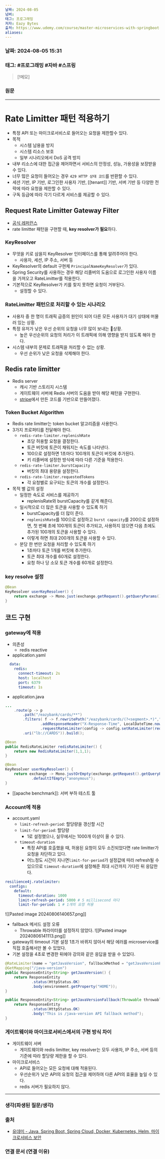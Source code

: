 ```yaml
---
날짜: 2024-08-05
넘버: 
태그: 프로그래밍
저자: Eazy Bytes
출처: https://www.udemy.com/course/master-microservices-with-springboot-docker-kubernetes-korean/
aliases:
---
```

### 날짜:  2024-08-05 15:31

### 태그: #프로그래밍 #자바 #스프링

>[!메모]
>

### 원문
---
# Rate Limitter 패턴 적용하기
- 특정 API 또는 마이크로서비스로 들어오는 요청을 제한할수 있다.
- 목적
	- 시스템 남용을 방지
	- 시스템 리소스 보호
	- 일부 시나리오에서 DoS 공격 방지
- 내부 리소스에 대한 접근을 제어하면서 서비스의 안정성, 성능, 가용성을 보장받을 수 있다.
- 너무 많은 요청이 들어오는 경우 `429 HTTP 상태 코드`를 반환할 수 있다.
- 세션 기반, IP 기반, 로그인한 사용자 기반, [[tenant]] 기반, 서버 기반 등 다양한 전략에 따라 요청을 제한할 수 있다.
- 구독 등급에 따라 각기 다르게 서비스를 제공할 수 있다.
## Request Rate Limitter Gateway Filter
- [공식 레퍼런스](https://docs.spring.io/spring-cloud-gateway/reference/spring-cloud-gateway/gatewayfilter-factories/requestratelimiter-factory.html)
- rate limitter 패턴을 구현할 때, **key resolver가 필요**하다.
### KeyResolver
- 무엇을 키로 삼을지 KeyResolver 인터페이스를 통해 알려주어야 한다.
	- 사용자, 세션, IP 주소, 서버 등
- KeyResolver의 default 구현체 `PrincipalNameKeyResolver`가 있다.
- Spring Security를 사용하는 경우 해당 리졸버의 도움으로 로그인한 사용자 이름을 가져오고 RateLimitter를 적용한다.
- 기본적으로 KeyResolver가 키를 찾지 못하면 요청이 거부된다.
	- 설정할 수 있다.
### RateLimitter 패턴으로 처리할 수 있는 시나리오
- 사용자 중 한 명이 트래픽 급증의 원인이 되어 다른 모든 사용자가 대기 상태에 머물러 있는 상황.
- 특정 유저가 낮은 우선 순위의 요청을 너무 많이 보내는 상황.
	- 높은 우선순위의 요청의 처리가 이 트래픽에 의해 영향을 받지 않도록 해야 한다.
- 시스템 내부의 문제로 트래픽을 처리할 수 없는 상황.
	- 우선 순위가 낮은 요청을 삭제해야 한다.
## Redis rate limitter
- Redis server
	- 캐시 기반 스토리지 시스템
	- 게이트웨이 서버에 Redis 서버의 도움을 받아 해당 패턴을 구현한다.
	- [stripe](https://stripe.com/blog/rate-limiters)에서 만든 코드를 기반으로 만들어졌다.
### Token Bucket Algorithm
- Redis rate limitter는 token bucket 알고리즘을 사용한다.
- 3가지 프로퍼티를 전달해야 한다.
	- `redis-rate-limiter.replenishRate`
		- 초당 허용할 요청을 결정한다.
		- 토큰 버킷에 토큰이 채워지는 속도를 나타낸다.
		- 100으로 설정하면 1초마다 100개의 토큰이 버킷에 추가된다.
		- 키 리졸버에 설정한 방식에 따라 다른 기준을 적용한다.
	- `redis-rate-limiter.burstCapacity`
		- 버킷의 최대 용량을 설정한다.
	- `redis-rate-limiter.requestedTokens`
		- 각 요청별로 요구되는 토큰의 개수를 설정한다.
- 목적 별 값의 설정
	- 일정한 속도로 서비스를 제공하기
		- replenisRate와 burstCapacity를 같게 해준다.
	- 일시적으로 더 많은 토큰을 사용할 수 있도록 하기
		- burstCapacity를 더 많이 준다.
		- `replenishRate`를 100으로 설정하고 `burst capacity`를 200으로 설정하면, 첫 번째 초에 100개의 토큰이 추가되고, 사용하지 않으면 다음 초에도 추가된 100개의 토큰을 사용할 수 있다. 
		- 이렇게 하면 최대 200개의 토큰을 사용할 수 있다.
	- 분당 한 번만 요청을 처리할 수 있도록 하기
		- 1초마다 토큰 1개를 버킷에 추가한다.
		- 토큰 최대 개수를 60개로 설정한다.
		- 요청 하나 당 소모 토큰 개수를 60개로 설정한다.
### key resolve 설정
```java
@Bean
KeyResolver userKeyResolver() {
    return exchange -> Mono.just(exchange.getRequest().getQueryParams().getFirst("user"));
}
```
## 코드 구현
### gateway에 적용
- 의존성
	- redis reactive
- application.yaml
```yaml
  data:
    redis:
      connect-timeout: 2s
      host: localhost
      port: 6379
      timeout: 1s
```
- application.java
```java hl:6,9-12,14-18
...
	.route(p -> p
		.path("/eazybank/cards/**")
		.filters( f -> f.rewritePath("/eazybank/cards/(?<segment>.*)","/${segment}")
				.addResponseHeader("X-Response-Time", LocalDateTime.now().toString())
				.requestRateLimiter(config -> config.setRateLimiter(redisRateLimiter()).setKeyResolver(userKeyResolver())))
		.uri("lb://CARDS")).build();

@Bean
public RedisRateLimiter redisRateLimiter() {
	return new RedisRateLimiter(1,1,1);
}

@Bean
KeyResolver userKeyResolver() {
	return exchange -> Mono.justOrEmpty(exchange.getRequest().getQueryParams().getFirst("user"))
			.defaultIfEmpty("anonymous");
}
```
- [[apache benchmark]]: 서버 부하 테스트 툴

### Account에 적용
- account.yaml
	- `limit-refresh-period`: 할당량을 갱신할 시간
	- `limit-for-period`: 할당량
		- 1로 설정했으나, 실무에서는 1000개 이상이 올 수 있다.
	- `timeout-duration`
		- 특정 API를 호출했을 때, 허용된 요청이 모두 소진되었다면 rate limitter가 요청을 차단하고 있다.
		- 어느정도 시간이 지나면`limit-for-period`가 설정값에 따라 refresh될 수 있으므로 `timeout-duration`에 설정해준 최대 시간까지 기다린 뒤 응답한다.
```yaml
resilience4j.ratelimiter:
  configs:
    default:
      timeout-duration: 1000
      limit-refresh-period: 5000 # 5 millisecond 마다
      limit-for-period: 1 # 1개의 요청 허용 
```
![[Pasted image 20240806140657.png]]
- fallback 메서드 설정 오류
	- Throwable 파라미터를 설정하지 않았다.
![[Pasted image 20240806141113.png]]
- gateway의 timeout 기본 설정 1초가 바뀌지 않아서 해당 에러를 microservice를 직접 호출해서만 볼 수 있었다.
- 기본 설정을 4초로 변경한 뒤에야 강의와 같은 응답을 받을 수 있었다.
```java
@RateLimiter(name = "getJavaVersion", fallbackMethod = "getJavaVersionFallback")
@GetMapping("/java-version")
public ResponseEntity<String> getJavaVersion() {
	return ResponseEntity
			.status(HttpStatus.OK)
			.body(environment.getProperty("HOME"));
}

public ResponseEntity<String> getJavaVersionFallback(Throwable throwable) {
	return ResponseEntity
			.status(HttpStatus.OK)
			.body("This is /java-version API fallback method");
}
```
### 게이트웨이와 마이크로서비스에서의 구현 방식 차이
- 게이트웨이 서버
	- 게이트웨이와 redis limitter, key resolver는 모두 사용자, IP 주소, 서버 등의 기준에 따라 할당량 제한을 할 수 있다.
- 마이크로서비스
	- API로 들어오는 모든 요청에 대해 적용된다.
	- 우선순위가 낮은 API의 요청의 접근을 제어하여 다른 API의 효율을 높일 수 있다.
	- redis 서버가 필요하지 않다.



---
### 생각(파생된 질문/생각)

### 출처
- [유데미 - Java, Spring Boot, Spring Cloud, Docker, Kubernetes, Helm, 마이크로서비스 보안](https://www.udemy.com/course/master-microservices-with-springboot-docker-kubernetes-korean/)

### 연결 문서 (연결 이유)
